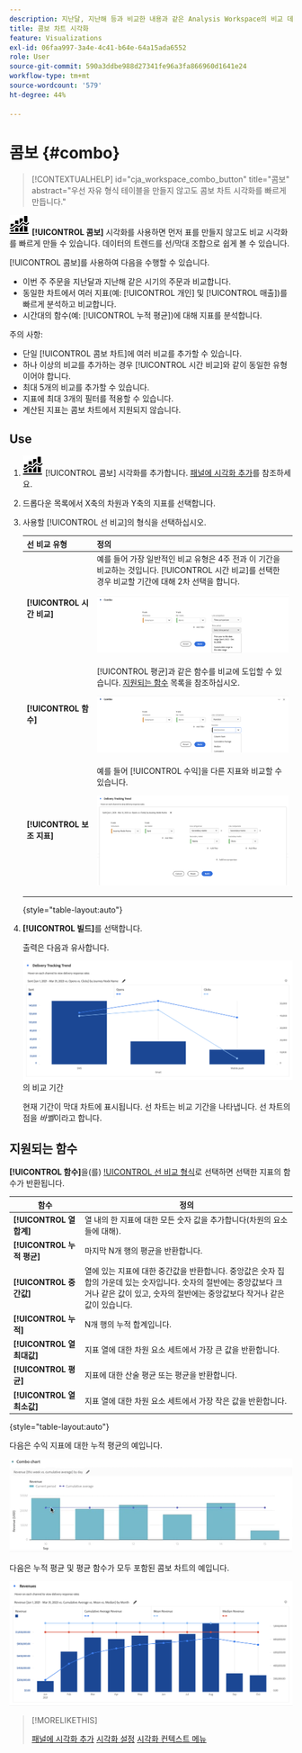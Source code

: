 ```yaml
---
description: 지난달, 지난해 등과 비교한 내용과 같은 Analysis Workspace의 비교 데이터를 쉽게 시각화할 수 있습니다.
title: 콤보 차트 시각화
feature: Visualizations
exl-id: 06faa997-3a4e-4c41-b64e-64a15ada6552
role: User
source-git-commit: 590a3ddbe988d27341fe96a3fa866960d1641e24
workflow-type: tm+mt
source-wordcount: '579'
ht-degree: 44%

---
```


# 콤보 {#combo}

<!-- markdownlint-disable MD034 -->

>[!CONTEXTUALHELP]
>id="cja_workspace_combo_button"
>title="콤보"
>abstract="우선 자유 형식 테이블을 만들지 않고도 콤보 차트 시각화를 빠르게 만듭니다."

<!-- markdownlint-enable MD034 -->


![주석](/help/assets/icons/ComboChart.svg) **[!UICONTROL 콤보]** 시각화를 사용하면 먼저 표를 만들지 않고도 비교 시각화를 빠르게 만들 수 있습니다. 데이터의 트렌드를 선/막대 조합으로 쉽게 볼 수 있습니다.

[!UICONTROL 콤보]를 사용하여 다음을 수행할 수 있습니다.

* 이번 주 주문을 지난달과 지난해 같은 시기의 주문과 비교합니다.
* 동일한 차트에서 여러 지표(예: [!UICONTROL 개인] 및 [!UICONTROL 매출])를 빠르게 분석하고 비교합니다.
* 시간대의 함수(예: [!UICONTROL 누적 평균])에 대해 지표를 분석합니다.

주의 사항:

* 단일 [!UICONTROL 콤보 차트]에 여러 비교를 추가할 수 있습니다.
* 하나 이상의 비교를 추가하는 경우 [!UICONTROL 시간 비교]와 같이 동일한 유형이어야 합니다.
* 최대 5개의 비교를 추가할 수 있습니다.
* 지표에 최대 3개의 필터를 적용할 수 있습니다.
* 계산된 지표는 콤보 차트에서 지원되지 않습니다.

## Use

1. ![댓글](/help/assets/icons/ComboChart.svg) [!UICONTROL 콤보] 시각화를 추가합니다. [패널에 시각화 추가](freeform-analysis-visualizations.md#add-visualizations-to-a-panel)를 참조하세요.

1. 드롭다운 목록에서 X축의 차원과 Y축의 지표를 선택합니다.

1. 사용할 [!UICONTROL 선 비교]의 형식을 선택하십시오.

   | 선 비교 유형 | 정의 |
   | --- | --- |
   | **[!UICONTROL 시간 비교]** | 예를 들어 가장 일반적인 비교 유형은 4주 전과 이 기간을 비교하는 것입니다. [!UICONTROL 시간 비교]를 선택한 경우 비교할 기간에 대해 2차 선택을 합니다.<p>![선택한 기간과 비교 및 기간에 대한 보조 선택 필드](assets/combo-time-period.png) |
   | **[!UICONTROL 함수]** | [!UICONTROL 평균]과 같은 함수를 비교에 도입할 수 있습니다. [지원되는 함수](#supported-functions) 목록을 참조하십시오.<p>![선택한 함수 및 사용 가능한 지원되는 함수 목록을 표시하는 [기본 비교] 드롭다운 메뉴입니다.](assets/combo-functions.png) |
   | **[!UICONTROL 보조 지표]** | 예를 들어 [!UICONTROL 수익]을 다른 지표와 비교할 수 있습니다.<p>![두 지표를 비교하는 콤보 차트입니다.](assets/combo-2metrics-settings.png) |

   {style="table-layout:auto"}

1. **[!UICONTROL 빌드]**&#x200B;를 선택합니다.

   출력은 다음과 유사합니다.

   ![현재 기간을 막대 차트로 표시하는 콤보 차트 및 선 차트 ](assets/combo-output.png)의 비교 기간

   현재 기간이 막대 차트에 표시됩니다. 선 차트는 비교 기간을 나타냅니다. 선 차트의 점을 *바벨*&#x200B;이라고 합니다.

## 지원되는 함수

**[!UICONTROL 함수]**&#x200B;을(를) [!UICONTROL 선 비교 형식](으)로 선택하면 선택한 지표의 함수가 반환됩니다.

| 함수 | 정의 |
| --- | --- |
| **[!UICONTROL 열 합계]** | 열 내의 한 지표에 대한 모든 숫자 값을 추가합니다(차원의 요소들에 대해). |
| **[!UICONTROL 누적 평균]** | 마지막 N개 행의 평균을 반환합니다. |
| **[!UICONTROL 중간값]** | 열에 있는 지표에 대한 중간값을 반환합니다. 중앙값은 숫자 집합의 가운데 있는 숫자입니다. 숫자의 절반에는 중앙값보다 크거나 같은 값이 있고, 숫자의 절반에는 중앙값보다 작거나 같은 값이 있습니다. |
| **[!UICONTROL 누적]** | N개 행의 누적 합계입니다. |
| **[!UICONTROL 열 최대값]** | 지표 열에 대한 차원 요소 세트에서 가장 큰 값을 반환합니다. |
| **[!UICONTROL 평균]** | 지표에 대한 산술 평균 또는 평균을 반환합니다. |
| **[!UICONTROL 열 최소값]** | 지표 열에 대한 차원 요소 세트에서 가장 작은 값을 반환합니다. |

{style="table-layout:auto"}

다음은 수익 지표에 대한 누적 평균의 예입니다.

![누적 평균을 보여 주는 콤보 차트](assets/combo-cumul-avg.png)

다음은 누적 평균 및 평균 함수가 모두 포함된 콤보 차트의 예입니다.

![누적 평균 및 평균 함수를 모두 표시하는 콤보 차트입니다.](assets/combo-three-functions.png)

>[!MORELIKETHIS]
>
>[패널에 시각화 추가](/help/analysis-workspace/visualizations/freeform-analysis-visualizations.md#add-visualizations-to-a-panel)
>[시각화 설정](/help/analysis-workspace/visualizations/freeform-analysis-visualizations.md#settings)
>[시각화 컨텍스트 메뉴](/help/analysis-workspace/visualizations/freeform-analysis-visualizations.md#context-menu)
>